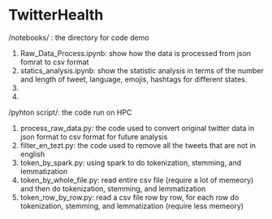 #  TwitterHealth


/notebooks/ : the directory for code demo
1. Raw_Data_Process.ipynb: show how the data is processed from json fomrat to csv format
2. statics_analysis.ipynb: show the statistic analysis in terms of the number and length of tweet, language, emojis, hashtags for different states.
3.
4.


/pyhton script/: the code run on HPC
1. process_raw_data.py: the code used to convert original twitter data in json format to csv format for future analysis
2. filter_en_tezt.py: the code used to remove all the tweets that are not in english
3. token_by_spark.py: using spark to do tokenization, stemming, and lemmatization
4. token_by_whole_file.py: read entire csv file (require a lot of memeory) and then do tokenization, stemming, and lemmatization
5. token_row_by_row.py: read a csv file row by row, for each row do tokenization, stemming, and lemmatization (require less memeory)
